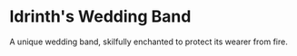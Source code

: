 # Idrinth's Wedding Band
A unique wedding band, skilfully enchanted to protect its wearer from fire.

